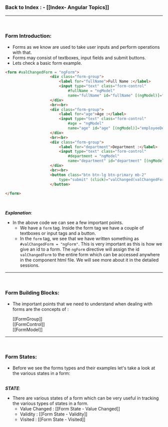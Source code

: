 </br>

### **Back to Index** : - [[Index- Angular Topics]]



---

</br>

### **Form Introduction**:

- Forms as we know are used to take user inputs and perform operations with that.
- Forms may consist of textboxes, input fields and submit buttons.
- Lets check a basic form example.

```html
<form #valChangedForm = "ngForm">
                    <div class="form-group">
                        <label for="fullName">Full Name :</label>
                        <input type="text" class="form-control" 
	                        #fullName = "ngModel" 
	                        name="fullName" id="fullName" [(ngModel)]="employeeDetails.fullName">
                    </div>
                    <br><br>
                    <div class="form-group">
                        <label for="age">Age :</label>
                        <input type="text" class="form-control" 
	                        #age = "ngModel" 
	                        name="age" id="age" [(ngModel)]="employeeDetails.age">
                    </div>
                    <br><br>
                    <div class="form-group">
                        <label for="department">Department :</label>
                        <input type="text" class="form-control" 
	                        #department = "ngModel" 
	                        name="department" id="department" [(ngModel)]="employeeDetails.department">
                    </div>
                    <br><br>
                    <button class="btn btn-lg btn-primary mb-2" 
	                    type="submit" (click)="valChanged(valChangedForm)">Value Changed
	                </button>
                
</form>
```


</br>

***Explanation***:

- In the above code we can see a few important points. 
	- We have a `form` tag. Inside the form tag we have a couple of textboxes or input tags and a button.
	- In the `form` tag, we see that we have written something as `#valChangedForm = "ngForm"`.
	  This is very important as this is how we give an id to a form. The `ngForm` directive will assign the id `valChangedForm` to the entire form which can be accessed anywhere in the component html file. We will see more about it in the detailed sessions.
	

---
</br>

### **Form Building Blocks**:

- The important points that we need to understand when dealing with forms are the concepts of :

  [[FormGroup]] </br>
  [[FormControl]] </br>
  [[FormModel]]
		

---


</br>


### **Form States**:

- Before we see the forms types and their examples let's take a look at the various states in a form:
</br></br>

***STATE***:
- There are various states of a form which can be very useful in tracking the various types of states in a form.
	- Value Changed    : [[Form State - Value Changed]]
	- Validity                  : [[Form State - Validity]]
	- Visited                   : [[Form State - Visited]]


